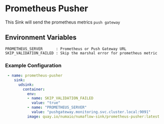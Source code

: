 # Prometheus Pusher
This Sink will send the prometheus metrics `push gateway`

## Environment Variables

	PROMETHEUS_SERVER      : Prometheus or Push Gateway URL
	SKIP_VALIDATION_FAILED : Skip the marshal error for prometheus metric

### Example Configuration

```yaml
 - name: prometheus-pusher
    sink:
      udsink:
        container:
          env:
          - name: SKIP_VALIDATION_FAILED
            value: "true"
          - name: "PROMETHEUS_SERVER"
            value: "pushgateway.monitoring.svc.cluster.local:9091"
          image: quay.io/numaio/numaflow-sink/prometheus-pusher:latest

```